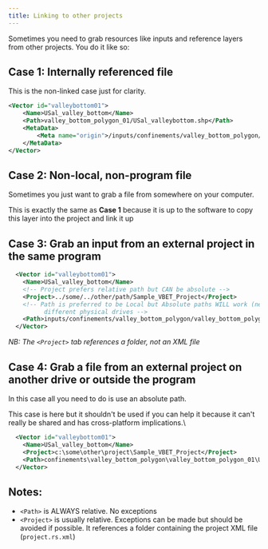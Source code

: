 ```yaml
---
title: Linking to other projects
---
```


Sometimes you need to grab resources like inputs and reference layers from other projects. You do it like so:

## Case 1: Internally referenced file

This is the non-linked case just for clarity. 

``` xml
<Vector id="valleybottom01">
    <Name>USal_valley_bottom</Name>
    <Path>valley_bottom_polygon_01/USal_valleybottom.shp</Path>
    <MetaData>
        <Meta name="origin">/inputs/confinements/valley_bottom_polygon/valley_bottom_polygon_01/USal_valleybottom.shp</Meta>
    </MetaData>
</Vector>
```

## Case 2: Non-local, non-program file

Sometimes you just want to grab a file from somewhere on your computer. 

This is exactly the same as **Case 1** because it is up to the software to copy this layer into the project and link it up

## Case 3: Grab an input from an external project in the same program

``` xml
  <Vector id="valleybottom01">
    <Name>USal_valley_bottom</Name>
    <!-- Project prefers relative path but CAN be absolute -->
    <Project>../some/../other/path/Sample_VBET_Project</Project>
    <!-- Path is preferred to be Local but Absolute paths WILL work (necessary for projects on
          different physical drives -->
    <Path>inputs/confinements/valley_bottom_polygon/valley_bottom_polygon_01/USal_valleybottom.shp</Path>
  </Vector>
```

*NB: The `<Project>` tab references a folder, not an XML file*

## Case 4: Grab a file from an external project on another drive or outside the program

In this case all you need to do is use an absolute path.

This case is here but it shouldn't be used if you can help it because it can't really be shared and has cross-platform implications.\

``` xml
  <Vector id="valleybottom01">
    <Name>USal_valley_bottom</Name>
    <Project>c:\some\other\project\Sample_VBET_Project</Project>
    <Path>confinements\valley_bottom_polygon\valley_bottom_polygon_01\USal_valleybottom.shp</Path>
  </Vector>
```

## Notes:

* `<Path>` is ALWAYS relative. No exceptions
* `<Project>` is usually relative. Exceptions can be made but should be avoided if possible. It references a folder containing the project XML file (`project.rs.xml`)